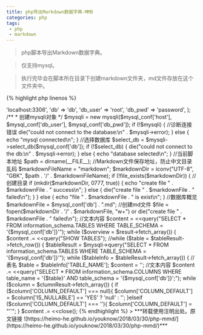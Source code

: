 ```yaml
---
title: php导出Markdown数据字典-MMD
categories: php
tags:
 - php
 - markdown
---
```


> php脚本导出Markdown数据字典。

> 仅支持mysql。

> 执行完毕会在脚本所在目录下创建markdown文件夹，md文件存放在这个文件夹中。

<!-- more -->

{% highlight php linenos %}
<?php
/**
 * Created by PhpStorm.
 * User: heimo
 * Date: 2017/10/24
 * Time: 下午2:31
 */

/**
 * mysql配置
 */
$mysql_conf = array(
    'host' => 'localhost:3306',
    'db' => 'db',
    'db_user' => 'root',
    'db_pwd' => 'password',
);
/**
 * 创建mysqli对象
 */
$mysqli = new mysqli($mysql_conf['host'], $mysql_conf['db_user'], $mysql_conf['db_pwd']);
if (!$mysqli) {
    //诊断连接错误
    die("could not connect to the database:\n" . $mysqli->error);
} else {
    echo "mysql connected\n";
}
//选择数据库
$select_db = $mysqli->select_db($mysql_conf['db']);
if (!$select_db) {
    die("could not connect to the db:\n" . $mysqli->error);
} else {
    echo "database selected\n";
}

//当前脚本地址
$path = dirname(__FILE__);

//Markdown文件保存地址，防止中文目录乱码
$markdownFileName = "markdown";
$markdownDir  = iconv("UTF-8", "GBK", $path . '/' . $markdownFileName);
if (!file_exists($markdownDir)) {
    //创建目录
    if (mkdir($markdownDir, 0777, true)) {
        echo "create file " . $markdownFile . " success\n";
    } else {
        die("create file " . $markdownFile . " failed\n");
    }
} else {
    echo "file " . $markdownFile . " is exist\n";
}

//数据库概览
$markdownFile = $mysql_conf['db'] . ".md";
//创建md文件
$file = fopen($markdownDir . '/' . $markdownFile, "w+") or die("create file " . $markdownFile . " failed\n");
//文本内容
$content = <<<markdown
# {$mysql_conf['db']}\n


-------------------\n

[TOC]

### overview

|   TABLE_NAME  | TABLE_COMMENT   |   ENGINE    | ROW_FORMAT    | TABLE_ROWS    | AVG_ROW_LENGTH| DATA_LENGTH   |   MAX_DATA_LENGTH |    INDEX_LENGTH   |   DATA_FREE   |  AUTO_INCREMENT   | CREATE_TIME   |    UPDATE_TIME|    TABLE_COLLATION|
| :--------     | :--------       |  :--------  | :--------     |   --------:   |    --------:  |  --------:    |   --------:       |   --------:       |   --------:   |   --------:       |   --------:   |   --------:   |   --------:       |\n
markdown;

$result = $mysqli->query("SELECT * FROM information_schema.TABLES WHERE TABLE_SCHEMA = '{$mysql_conf['db']}'");
while ($overview = $result->fetch_array()) {
    $content .= <<<markdown
|{$overview['TABLE_NAME']}|{$overview['TABLE_COMMENT']}|{$overview['ENGINE']}|{$overview['ROW_FORMAT']}|{$overview['TABLE_ROWS']}|{$overview['AVG_ROW_LENGTH']}|{$overview['DATA_LENGTH']}|{$overview['MAX_DATA_LENGTH']}|{$overview['INDEX_LENGTH']}|{$overview['DATA_FREE']}|{$overview['AUTO_INCREMENT']}|{$overview['CREATE_TIME']}|{$overview['UPDATE_TIME']}|{$overview['TABLE_COLLATION']}|\n
markdown;
}
if (fwrite($file, $content)) {
    echo $markdownFile . " success\n";
} else {
    echo $markdownFile . " failed\n";
}


//获取所有表，循环获取列信息
//$tableResult = $mysqli->query("SHOW TABLES");
//while ($table = $tableResult->fetch_row()) {
$tableResult = $mysqli->query("SELECT * FROM information_schema.TABLES WHERE TABLE_SCHEMA = '{$mysql_conf['db']}'");
while ($tableInfo = $tableResult->fetch_array()) {
    //表名
    $table   = $tableInfo['TABLE_NAME'];
    $content = '';
    //文本内容
    $content .= <<<markdown
\n\n
-------------------\n
    
### {$table}   {$tableInfo['TABLE_COMMENT']}\n

|   COLUMN_NAME |   COLUMN_DEFAULT|  IS_NULLABLE| COLUMN_TYPE       |    COLUMN_KEY |   EXTRA       | COLUMN_COMMENT|
| :--------     | :--------       |  :--------  | :--------         |   :--------   |   :--------   |   :--------   |\n
markdown;

    //当前表的列
    $clumnResult = $mysqli->query("SELECT * FROM information_schema.COLUMNS WHERE table_name = '{$table}' AND table_schema = '{$mysql_conf['db']}';");
    while ($column = $clumnResult->fetch_array()) {
        if ($column['COLUMN_DEFAULT'] === null){
            $column['COLUMN_DEFAULT'] = $column['IS_NULLABLE'] == 'YES' ? 'null' : '';
        }elseif ($column['COLUMN_DEFAULT'] === ''){
            $column['COLUMN_DEFAULT'] = "''";
        }
        $content .= <<<markdown
|{$column['COLUMN_NAME']}|{$column['COLUMN_DEFAULT']}|{$column['IS_NULLABLE']}|{$column['COLUMN_TYPE']}|{$column['COLUMN_KEY']}|{$column['EXTRA']}|{$column['COLUMN_COMMENT']}|\n
markdown;
    }
    //写入文件
    if (fwrite($file, $content)) {
        echo $table . " success\n";
    } else {
        echo $table . " failed\n";
    }
}

fclose($file);
$mysqli->close();
{% endhighlight %}




> ***转载使用注明出处。原文链接 ![https://heimo-he.github.io/youknow/2018/03/30/php-mmd/](https://heimo-he.github.io/youknow/2018/03/30/php-mmd/)***